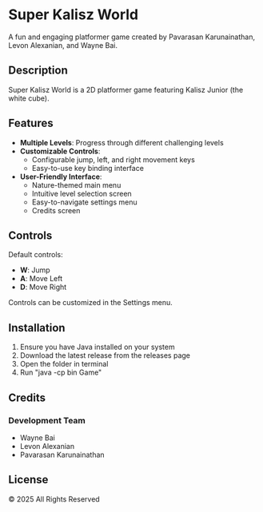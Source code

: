 # Super Kalisz World

A fun and engaging platformer game created by Pavarasan Karunainathan, Levon Alexanian, and Wayne Bai.

## Description

Super Kalisz World is a 2D platformer game featuring Kalisz Junior (the white cube).

## Features

- **Multiple Levels**: Progress through different challenging levels
- **Customizable Controls**: 
  - Configurable jump, left, and right movement keys
  - Easy-to-use key binding interface
- **User-Friendly Interface**:
  - Nature-themed main menu
  - Intuitive level selection screen
  - Easy-to-navigate settings menu
  - Credits screen

## Controls
Default controls:
- **W**: Jump
- **A**: Move Left
- **D**: Move Right

Controls can be customized in the Settings menu.

## Installation

1. Ensure you have Java installed on your system
2. Download the latest release from the releases page
3. Open the folder in terminal
4. Run "java -cp bin Game"

## Credits

### Development Team
- Wayne Bai
- Levon Alexanian
- Pavarasan Karunainathan

## License

© 2025 All Rights Reserved

